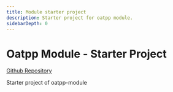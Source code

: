 ```yaml
---
title: Module starter project 
description: Starter project for oatpp module.
sidebarDepth: 0
---
```


# Oatpp Module - Starter Project <seo/>

[Github Repository](https://github.com/oatpp/oatpp-starter-module)

Starter project of oatpp-module

